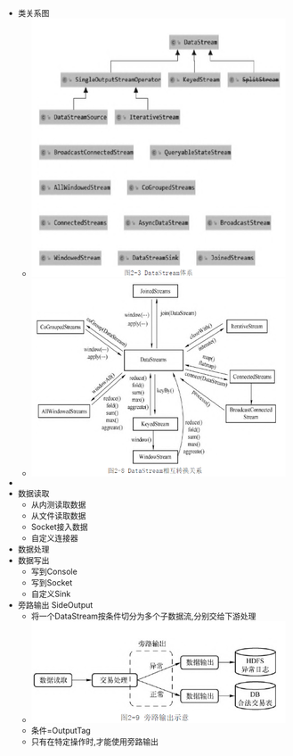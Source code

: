 - 类关系图
	- ![image.png](../assets/image_1654757070356_0.png)
	- ![image.png](../assets/image_1654757099293_0.png)
-
- 数据读取
	- 从内测读取数据
	- 从文件读取数据
	- Socket接入数据
	- 自定义连接器
- 数据处理
- 数据写出
	- 写到Console
	- 写到Socket
	- 自定义Sink
- 旁路输出 SideOutput
	- 将一个DataStream按条件切分为多个子数据流,分别交给下游处理
	- ![image.png](../assets/image_1654758043272_0.png)
	- 条件=OutputTag
	- 只有在特定操作时,才能使用旁路输出